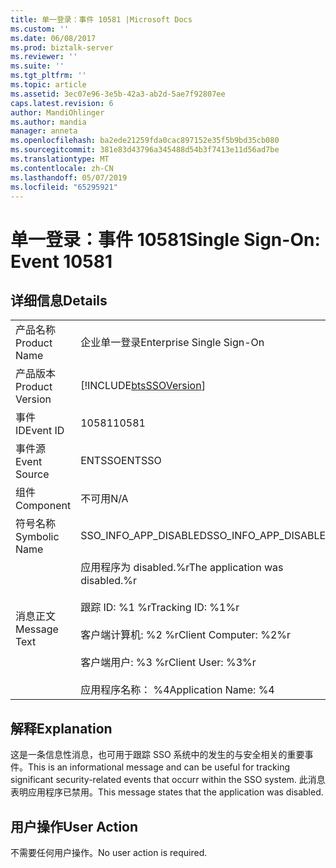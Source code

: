 ```yaml
---
title: 单一登录：事件 10581 |Microsoft Docs
ms.custom: ''
ms.date: 06/08/2017
ms.prod: biztalk-server
ms.reviewer: ''
ms.suite: ''
ms.tgt_pltfrm: ''
ms.topic: article
ms.assetid: 3ec07e96-3e5b-42a3-ab2d-5ae7f92807ee
caps.latest.revision: 6
author: MandiOhlinger
ms.author: mandia
manager: anneta
ms.openlocfilehash: ba2ede21259fda0cac897152e35f5b9bd35cb080
ms.sourcegitcommit: 381e83d43796a345488d54b3f7413e11d56ad7be
ms.translationtype: MT
ms.contentlocale: zh-CN
ms.lasthandoff: 05/07/2019
ms.locfileid: "65295921"
---
```

# <a name="single-sign-on-event-10581"></a><span data-ttu-id="9c410-102">单一登录：事件 10581</span><span class="sxs-lookup"><span data-stu-id="9c410-102">Single Sign-On: Event 10581</span></span>
## <a name="details"></a><span data-ttu-id="9c410-103">详细信息</span><span class="sxs-lookup"><span data-stu-id="9c410-103">Details</span></span>  
  
|                 |                                                                                                                                                                |
|-----------------|----------------------------------------------------------------------------------------------------------------------------------------------------------------|
|  <span data-ttu-id="9c410-104">产品名称</span><span class="sxs-lookup"><span data-stu-id="9c410-104">Product Name</span></span>   |                                                                   <span data-ttu-id="9c410-105">企业单一登录</span><span class="sxs-lookup"><span data-stu-id="9c410-105">Enterprise Single Sign-On</span></span>                                                                    |
| <span data-ttu-id="9c410-106">产品版本</span><span class="sxs-lookup"><span data-stu-id="9c410-106">Product Version</span></span> |                                                   [!INCLUDE[btsSSOVersion](../includes/btsssoversion-md.md)]                                                   |
|    <span data-ttu-id="9c410-107">事件 ID</span><span class="sxs-lookup"><span data-stu-id="9c410-107">Event ID</span></span>     |                                                                             <span data-ttu-id="9c410-108">10581</span><span class="sxs-lookup"><span data-stu-id="9c410-108">10581</span></span>                                                                              |
|  <span data-ttu-id="9c410-109">事件源</span><span class="sxs-lookup"><span data-stu-id="9c410-109">Event Source</span></span>   |                                                                             <span data-ttu-id="9c410-110">ENTSSO</span><span class="sxs-lookup"><span data-stu-id="9c410-110">ENTSSO</span></span>                                                                             |
|    <span data-ttu-id="9c410-111">组件</span><span class="sxs-lookup"><span data-stu-id="9c410-111">Component</span></span>    |                                                                              <span data-ttu-id="9c410-112">不可用</span><span class="sxs-lookup"><span data-stu-id="9c410-112">N/A</span></span>                                                                               |
|  <span data-ttu-id="9c410-113">符号名称</span><span class="sxs-lookup"><span data-stu-id="9c410-113">Symbolic Name</span></span>  |                                                                     <span data-ttu-id="9c410-114">SSO_INFO_APP_DISABLED</span><span class="sxs-lookup"><span data-stu-id="9c410-114">SSO_INFO_APP_DISABLED</span></span>                                                                      |
|  <span data-ttu-id="9c410-115">消息正文</span><span class="sxs-lookup"><span data-stu-id="9c410-115">Message Text</span></span>   | <span data-ttu-id="9c410-116">应用程序为 disabled.%r</span><span class="sxs-lookup"><span data-stu-id="9c410-116">The application was disabled.%r</span></span><br /><br /> <span data-ttu-id="9c410-117">跟踪 ID: %1 %r</span><span class="sxs-lookup"><span data-stu-id="9c410-117">Tracking ID: %1%r</span></span><br /><br /> <span data-ttu-id="9c410-118">客户端计算机: %2 %r</span><span class="sxs-lookup"><span data-stu-id="9c410-118">Client Computer: %2%r</span></span><br /><br /> <span data-ttu-id="9c410-119">客户端用户: %3 %r</span><span class="sxs-lookup"><span data-stu-id="9c410-119">Client User: %3%r</span></span><br /><br /> <span data-ttu-id="9c410-120">应用程序名称： %4</span><span class="sxs-lookup"><span data-stu-id="9c410-120">Application Name: %4</span></span> |
  
## <a name="explanation"></a><span data-ttu-id="9c410-121">解释</span><span class="sxs-lookup"><span data-stu-id="9c410-121">Explanation</span></span>  
 <span data-ttu-id="9c410-122">这是一条信息性消息，也可用于跟踪 SSO 系统中的发生的与安全相关的重要事件。</span><span class="sxs-lookup"><span data-stu-id="9c410-122">This is an informational message and can be useful for tracking significant security-related events that occurr within the SSO system.</span></span> <span data-ttu-id="9c410-123">此消息表明应用程序已禁用。</span><span class="sxs-lookup"><span data-stu-id="9c410-123">This message states that the application was disabled.</span></span>  
  
## <a name="user-action"></a><span data-ttu-id="9c410-124">用户操作</span><span class="sxs-lookup"><span data-stu-id="9c410-124">User Action</span></span>  
 <span data-ttu-id="9c410-125">不需要任何用户操作。</span><span class="sxs-lookup"><span data-stu-id="9c410-125">No user action is required.</span></span>